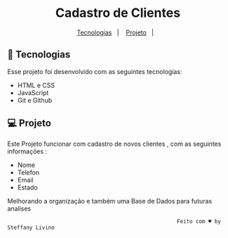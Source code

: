 <h1 align="center"> Cadastro de Clientes  </h1>
<p align="center">
  <a href="#-tecnologias">Tecnologias</a>&nbsp;&nbsp;&nbsp;|&nbsp;&nbsp;&nbsp;
  <a href="#-projeto">Projeto</a>&nbsp;&nbsp;&nbsp;|&nbsp;&nbsp;&nbsp;
<p align="center">
  
</p>

## 🚀 Tecnologias

Esse projeto foi desenvolvido com as seguintes tecnologias:

- HTML e CSS
- JavaScript
- Git e Github


## 💻 Projeto
Este Projeto funcionar com cadastro de novos clientes , com as seguintes informações :

- Nome
- Telefon
- Email
- Estado
  
Melhorando a organização e também uma Base de Dados para futuras analises 

                                                          Feito com ♥ by Steffany Livino  
